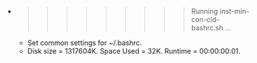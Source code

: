 * >>>>>>>>> Running inst-min-con-cld-bashrc.sh ...
  * Set common settings for ~/.bashrc.
  * Disk size = 1317604K. Space Used = 32K. Runtime = 00:00:00:01.
